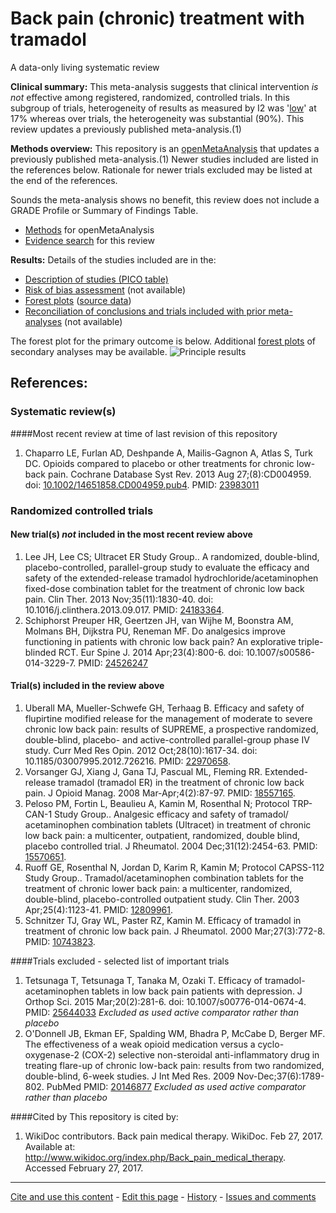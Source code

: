 Back pain (chronic) treatment with tramadol
============================================
A data-only living systematic review

**Clinical summary:** This meta-analysis suggests that clinical intervention *is not* effective among registered, randomized, controlled trials. In this subgroup of trials, heterogeneity of results as measured by I2 was '[low](http://handbook.cochrane.org/chapter_9/9_5_2_identifying_and_measuring_heterogeneity.htm)' at 17% whereas over trials, the heterogeneity was substantial (90%). This review updates a previously published meta-analysis.(1)

**Methods overview:** This repository is an [openMetaAnalysis](https://openmetaanalysis.github.io/) that updates a previously published meta-analysis.(1) Newer studies included are listed in the references below. Rationale for newer trials excluded may be listed at the end of the references. 

Sounds the meta-analysis shows no benefit, this review does not include a GRADE Profile or Summary of Findings Table.

* [Methods](http://openmetaanalysis.github.io/methods.html) for openMetaAnalysis
* [Evidence search](evidence-search.md) for this review

**Results:** Details of the studies included are in the:
* [Description of studies (PICO table)](../../tree/master/study-details/pico-table.md)
* [Risk of bias assessment](../../tree/master/study-details/risk-of-bias.md) (not available)
* [Forest plots](../../tree/master/forest-plots) ([source data](../../tree/master/data))
* [Reconciliation of conclusions and trials included with prior meta-analyses](../../tree/master/reconciliation-tables) (not available)

The forest plot for the primary outcome is below. Additional [forest plots](../../tree/master/forest-plots) of secondary analyses may be available. 
![Principle results](https://github.com/openMetaAnalysis/back-pain-chronic-treatment-with-tramadol/blob/master/forest-plots/Outcome-Primary.png "Principle results")

References:
----------------------------------

### Systematic review(s)
####Most recent review at time of last revision of this repository
1. Chaparro LE, Furlan AD, Deshpande A, Mailis-Gagnon A, Atlas S, Turk DC. Opioids compared to placebo or other treatments for chronic low-back pain. Cochrane Database Syst Rev. 2013 Aug 27;(8):CD004959. doi: [10.1002/14651858.CD004959.pub4](http://dx.doi.org/10.1002/14651858.CD004959.pub4). PMID: [23983011](http://pubmed.gov/23983011)

### Randomized controlled trials
#### New trial(s) *not* included in the most recent review above
1. Lee JH, Lee CS; Ultracet ER Study Group.. A randomized, double-blind, placebo-controlled, parallel-group study to evaluate the efficacy and safety of the extended-release tramadol hydrochloride/acetaminophen fixed-dose combination tablet for the treatment of chronic low back pain. Clin Ther. 2013 Nov;35(11):1830-40. doi: 10.1016/j.clinthera.2013.09.017. PMID: [24183364](http://pubmed.gov/24183364).
2. Schiphorst Preuper HR, Geertzen JH, van Wijhe M, Boonstra AM, Molmans BH, Dijkstra PU, Reneman MF. Do analgesics improve functioning in patients with chronic low back pain? An explorative triple-blinded RCT. Eur Spine J. 2014 Apr;23(4):800-6. doi: 10.1007/s00586-014-3229-7. PMID: [24526247](http://pubmed.gov/24526247)

#### Trial(s) included in the review above
1. Uberall MA, Mueller-Schwefe GH, Terhaag B. Efficacy and safety of flupirtine modified release for the management of moderate to severe chronic low back pain: results of SUPREME, a prospective randomized, double-blind, placebo- and active-controlled parallel-group phase IV study. Curr Med Res Opin. 2012 Oct;28(10):1617-34. doi: 10.1185/03007995.2012.726216. PMID: [22970658](http://pubmed.gov/22970658).
2. Vorsanger GJ, Xiang J, Gana TJ, Pascual ML, Fleming RR. Extended-release tramadol (tramadol ER) in the treatment of chronic low back pain. J Opioid Manag. 2008 Mar-Apr;4(2):87-97. PMID: [18557165](http://pubmed.gov/18557165).
3. Peloso PM, Fortin L, Beaulieu A, Kamin M, Rosenthal N; Protocol TRP-CAN-1
Study Group.. Analgesic efficacy and safety of tramadol/ acetaminophen combination tablets (Ultracet) in treatment of chronic low back pain: a multicenter, outpatient, randomized, double blind, placebo controlled trial. J Rheumatol. 2004 Dec;31(12):2454-63. PMID: [15570651](http://pubmed.gov/15570651).
4. Ruoff GE, Rosenthal N, Jordan D, Karim R, Kamin M; Protocol CAPSS-112 Study Group.. Tramadol/acetaminophen combination tablets for the treatment of chronic lower back pain: a multicenter, randomized, double-blind, placebo-controlled
outpatient study. Clin Ther. 2003 Apr;25(4):1123-41. PMID: [12809961](http://pubmed.gov/12809961).
5. Schnitzer TJ, Gray WL, Paster RZ, Kamin M. Efficacy of tramadol in treatment of chronic low back pain. J Rheumatol. 2000 Mar;27(3):772-8. PMID: [10743823](http://pubmed.gov/10743823).

####Trials excluded - selected list of important trials
1. Tetsunaga T, Tetsunaga T, Tanaka M, Ozaki T. Efficacy of tramadol-acetaminophen tablets in low back pain patients with depression. J Orthop Sci. 2015 Mar;20(2):281-6. doi: 10.1007/s00776-014-0674-4. PMID: [25644033](http://pubmed.gov/25644033) *Excluded as used active comparator rather than placebo*
2. O'Donnell JB, Ekman EF, Spalding WM, Bhadra P, McCabe D, Berger MF. The effectiveness of a weak opioid medication versus a cyclo-oxygenase-2 (COX-2) selective non-steroidal anti-inflammatory drug in treating flare-up of chronic low-back pain: results from two randomized, double-blind, 6-week studies. J Int Med Res. 2009 Nov-Dec;37(6):1789-802. PubMed PMID: [20146877](http://pubmed.gov/20146877) *Excluded as used active comparator rather than placebo*

####Cited by
This repository is cited by:

1. WikiDoc contributors. Back pain medical therapy. WikiDoc. Feb 27, 2017. Available at: http://www.wikidoc.org/index.php/Back_pain_medical_therapy. Accessed February 27, 2017. 

-------------------------------
[Cite and use this content](https://github.com/openMetaAnalysis/openMetaAnalysis.github.io/blob/master/reusing.MD)  - [Edit this page](../../edit/master/README.md) - [History](../../commits/master/README.md)  - 
[Issues and comments](../../issues?q=is%3Aboth+is%3Aissue)
